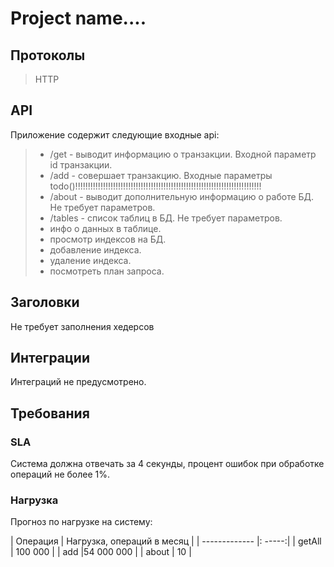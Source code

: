 # Project name....

##  Протоколы
> HTTP
## API
Приложение содержит следующие входные api:
> * /get - выводит информацию о транзакции. Входной параметр id транзакции.
> * /add - совершает транзакцию. Входные параметры todo()!!!!!!!!!!!!!!!!!!!!!!!!!!!!!!!!!!!!!!!!!!!!!!!!!!!!!!!!!!!!!!!!!!!!!!!!!!
> * /about - выводит дополнительную информацию о работе БД. Не требует параметров.
> * /tables - список таблиц в БД. Не требует параметров.
> * инфо о данных в таблице.
> * просмотр индексов на БД.
> * добавление индекса.
> * удаление индекса.
> * посмотреть план запроса.
## Заголовки
Не требует заполнения хедерсов
## Интеграции
Интеграций не предусмотрено.
## Требования
### SLA
Система должна отвечать за 4 секунды, процент ошибок при обработке операций не более 1%.
### Нагрузка
Прогноз по нагрузке на систему:

| Операция      | Нагрузка, операций в месяц |
| ------------- |: -----:|
| getAll  | 100 000 |
| add     |54 000 000 |
| about   |   10 |